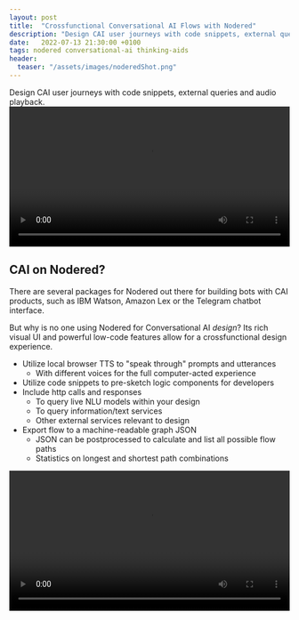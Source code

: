 ```yaml
---
layout: post
title:  "Crossfunctional Conversational AI Flows with Nodered"
description: "Design CAI user journeys with code snippets, external queries and audio playback."
date:   2022-07-13 21:30:00 +0100
tags: nodered conversational-ai thinking-aids
header:
  teaser: "/assets/images/noderedShot.png"
---
```


Design CAI user journeys with code snippets, external queries and audio playback.
<video src="/assets/images/noderedCAIflow.mp4" autoplay loop controls width="100%"></video>

## CAI on Nodered?
There are several packages for Nodered out there for building bots with CAI products, such as IBM Watson, Amazon Lex or the Telegram chatbot interface.

But why is no one using Nodered for Conversational AI *design*? 
Its rich visual UI and powerful low-code features allow for a crossfunctional design experience.

- Utilize local browser TTS to "speak through" prompts and utterances
  - With different voices for the full computer-acted experience
- Utilize code snippets to pre-sketch logic components for developers
- Include http calls and responses
  - To query live NLU models within your design
  - To query information/text services
  - Other external services relevant to design
- Export flow to a machine-readable graph JSON 
  - JSON can be postprocessed to calculate and list all possible flow paths
  - Statistics on longest and shortest path combinations
  
<video src="/assets/images/noderedNodes.mp4" autoplay loop controls width="100%"></video>
